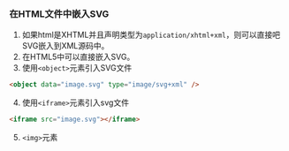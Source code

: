 ### 在HTML文件中嵌入SVG

1. 如果html是XHTML并且声明类型为`application/xhtml+xml`，则可以直接吧SVG嵌入到XML源码中。
2. 在HTML5中可以直接嵌入SVG。
3. 使用`<object>`元素引入SVG文件

``` html
<object data="image.svg" type="image/svg+xml" />
```

4. 使用`<iframe>`元素引入svg文件

``` html
<iframe src="image.svg"></iframe>
```

5. `<img>`元素